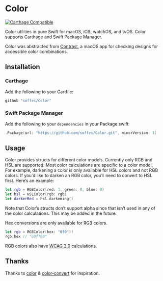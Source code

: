 # Color

[![Carthage Compatible](https://img.shields.io/badge/Carthage-compatible-4BC51D.svg?style=flat)](https://github.com/Carthage/Carthage)

Color utilities in pure Swift for macOS, iOS, watchOS, and tvOS. Color supports Carthage and Swift Package Manager.

Color was abstracted from [Contrast](https://usecontrast.com), a macOS app for checking designs for accessible color combinations.


## Installation

### Carthage

Add the following to your Cartfile:

```ruby
github "soffes/Color"
```

### Swift Package Manager

Add the following to your `dependencies` in your Package.swift:

```swift
.Package(url: "https://github.com/soffes/Color.git", minorVersion: 1)
```


## Usage

Color provides structs for different color models. Currently only RGB and HSL are supported. Most color calculations are specific to a color model. For example, darkening a color is only available for HSL colors and not RGB colors. If you'd like to darken an RGB color, you’ll need to convert to HSL first. Here’s an example:

```swift
let rgb = RGBColor(red: 1, green: 0, blue: 0)
let hsl = HSLColor(rgb: rgb)
let darkerRed = hsl.darkening()
```

Note that Color’s structs don’t support alpha since that isn’t used in any of the color calculations. This may be added in the future.

Hex conversions are only available for RGB colors.

```swift
let rgb = RGBColor(hex: "0f0")!
rgb.hex // "00ff00"
```

RGB colors also have [WCAG 2.0](https://www.w3.org/TR/WCAG20) calculations.


## Thanks

Thanks to [color](https://github.com/Qix-/color) & [color-convert](https://github.com/Qix-/color-convert) for inspiration.
